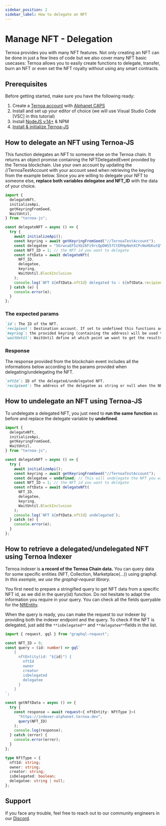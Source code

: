 ```yaml
---
sidebar_position: 2
sidebar_label: How to delegate an NFT
---
```


# Manage NFT - Delegation

Ternoa provides you with many NFT features. Not only creating an NFT can be done in just a few lines of code but we also cover many NFT basic usecases: Ternoa allows you to easily create functions to delegate, transfer, burn an NFT or even set the NFT royalty without using any smart contracts.

## Prerequisites

Before getting started, make sure you have the following ready:

1. Create a [Ternoa account](/for-developers/get-started/create-account) with [Alphanet CAPS](/for-developers/get-started/create-account#step-2-get-some-free-test-caps-tokens)
2. Install and set up your editor of choice (we will use Visual Studio Code [VSC] in this tutorial)
3. Install [NodeJS v.14+](https://nodejs.org/en/download/) & NPM
4. [Install & initialize Ternoa-JS](/for-developers/get-started/install-ternoa-js)

## How to delegate an NFT using Ternoa-JS

This function delegates an NFT to someone else on the Ternoa chain. It returns an object promise containing the NFTDelegatedEvent provided by the Ternoa blockchain.
Use your own account by updating the //TernoaTestAccount with your account seed when retrieving the keyring from the example below. Since you are willing to delegate your NFT to someone else, **replace both variables delegatee and NFT_ID** with the data of your choice.

```typescript showLineNumbers
import {
  delegateNft,
  initializeApi,
  getKeyringFromSeed,
  WaitUntil,
} from "ternoa-js";

const delegateNFT = async () => {
  try {
    await initializeApi();
    const keyring = await getKeyringFromSeed("//TernoaTestAccount");
    const delegatee = "5GrwvaEF5zXb26Fz9rcQpDWS57CtERHpNehXCPcNoHGKutQY"; // The destination account address.
    const NFT_ID = 1; // the NFT id you want to delegate
    const nftData = await delegateNft(
      NFT_ID,
      delegatee,
      keyring,
      WaitUntil.BlockInclusion
    );
    console.log(`NFT ${nftData.nftId} delegated to : ${nftData.recipient}`);
  } catch (e) {
    console.error(e);
  }
};
```

### The expected params

```markdown
`id`: The ID of the NFT.
`recipient`: Destination account. If set to undefined this functions acts as a way to undelegate a delegated NFT.
`keyring`: the provided keyring (containing the address) will be used to sign the transaction and pay the execution fee.
`waitUntil`: WaitUntil define at which point we want to get the results of the transaction execution: BlockInclusion or BlockFinalization.
```

### Response

The response provided from the blockchain event includes all the informations below according to the params provided when delegating/undelegating the NFT.

```markdown
`nftId`: ID of the delegated/undelegated NFT.
`recipient`: The address of the delegatee as string or null when the NFT is undelegated.
```

## How to undelegate an NFT using Ternoa-JS

To undelegate a delegated NFT, you just need to **run the same function** as before and replace the delegate variable by **undefined**.

```typescript showLineNumbers
import {
  delegateNft,
  initializeApi,
  getKeyringFromSeed,
  WaitUntil,
} from "ternoa-js";

const delegateNFT = async () => {
  try {
    await initializeApi();
    const keyring = await getKeyringFromSeed("//TernoaTestAccount");
    const delegatee = undefined; // This will undelegate the NFT you will pass in params below.
    const NFT_ID = 1; // the NFT id you want to delegate
    const nftData = await delegateNft(
      NFT_ID,
      delegatee,
      keyring,
      WaitUntil.BlockInclusion
    );
    console.log(`NFT ${nftData.nftId} undelegated`);
  } catch (e) {
    console.error(e);
  }
};
```

## How to retrieve a delegated/undelegated NFT using Ternoa Indexer

Ternoa indexer is **a record of the Ternoa Chain data.**
You can query data for some specific entities (NFT, Collection, Marketplace(...)) using graphql.
_In this exemple, we use the graphql-request library._

You first need to prepare a stringified query to get NFT data from a specific NFT id, as we did in the query(id) function.
Do not hesitate to adapt the information you require in your query. You can check all the fields queryable for the [NftEntity](/for-developers/guides/NFT/basic-NFT/get-NFT#step-1-nftentity-query-preparation).

When the query is ready, you can make the request to our indexer by providing both the indexer endpoint and the query. To check if the NFT is delegated, just add the `**isDelegated**` and `**delegatee**`fields in the list.

```typescript showLineNumbers
import { request, gql } from "graphql-request";

const NFT_ID = 0;
const query = (id: number) => gql`
    {
      nftEntity(id: "${id}") {
        nftId
        owner
        creator
        isDelegated
        delegatee
      }
    }
`;

const getNftData = async () => {
  try {
    const response = await request<{ nftEntity: NftType }>(
      "https://indexer-alphanet.ternoa.dev",
      query(NFT_ID)
    );
    console.log(response);
  } catch (error) {
    console.error(error);
  }
};

type NftType = {
  nftId: string;
  owner: string;
  creator: string;
  isDelegated: boolean;
  delegatee: string | null;
};
```

## Support

If you face any trouble, feel free to reach out to our community engineers in our [Discord](https://discord.gg/fUmBkPpnRu).
